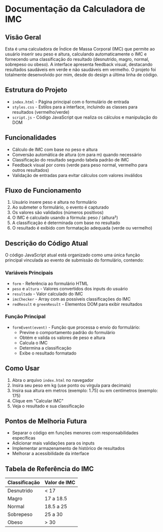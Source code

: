 # Documentação da Calculadora de IMC

## Visão Geral
Esta é uma calculadora de Índice de Massa Corporal (IMC) que permite ao usuário inserir seu peso e altura, calculando automaticamente o IMC e fornecendo uma classificação do resultado (desnutrido, magro, normal, sobrepeso ou obeso). A interface apresenta feedback visual, destacando resultados saudáveis em verde e não saudáveis em vermelho.
O projeto foi totalmente desenvolvido por mim, desde do design a última linha de código.
## Estrutura do Projeto
- `index.html` - Página principal com o formulário de entrada
- `styles.css` - Estilos para a interface, incluindo as classes para resultados (vermelho/verde)
- `script.js` - Código JavaScript que realiza os cálculos e manipulação do DOM

## Funcionalidades
- Cálculo de IMC com base no peso e altura
- Conversão automática de altura (cm para m) quando necessário
- Classificação do resultado segundo tabela padrão de IMC
- Feedback visual por cores (verde para peso normal, vermelho para outros resultados)
- Validação de entradas para evitar cálculos com valores inválidos

## Fluxo de Funcionamento
1. Usuário insere peso e altura no formulário
2. Ao submeter o formulário, o evento é capturado
3. Os valores são validados (números positivos)
4. O IMC é calculado usando a fórmula: peso / (altura²)
5. A classificação é determinada com base no resultado
6. O resultado é exibido com formatação adequada (verde ou vermelho)

## Descrição do Código Atual
O código JavaScript atual está organizado como uma única função principal vinculada ao evento de submissão do formulário, contendo:

### Variáveis Principais
- `form` - Referência ao formulário HTML
- `peso` e `altura` - Valores convertidos dos inputs do usuário
- `resultado` - Valor calculado do IMC
- `imcChecker` - Array com as possíveis classificações do IMC
- `redResult` e `greenResult` - Elementos DOM para exibir resultados

### Função Principal
- `formEvent(event)` - Função que processa o envio do formulário:
  - Previne o comportamento padrão do formulário
  - Obtém e valida os valores de peso e altura
  - Calcula o IMC
  - Determina a classificação
  - Exibe o resultado formatado

## Como Usar
1. Abra o arquivo `index.html` no navegador
2. Insira seu peso em kg (use ponto ou vírgula para decimais)
3. Insira sua altura em metros (exemplo: 1.75) ou em centímetros (exemplo: 175)
4. Clique em "Calcular IMC"
5. Veja o resultado e sua classificação

## Pontos de Melhoria Futura
- Separar o código em funções menores com responsabilidades específicas
- Adicionar mais validações para os inputs
- Implementar armazenamento de histórico de resultados
- Melhorar a acessibilidade da interface

## Tabela de Referência do IMC
| Classificação | Valor de IMC |
|---------------|--------------|
| Desnutrido    | < 17         |
| Magro         | 17 a 18.5    |
| Normal        | 18.5 a 25    |
| Sobrepeso     | 25 a 30      |
| Obeso         | > 30         |